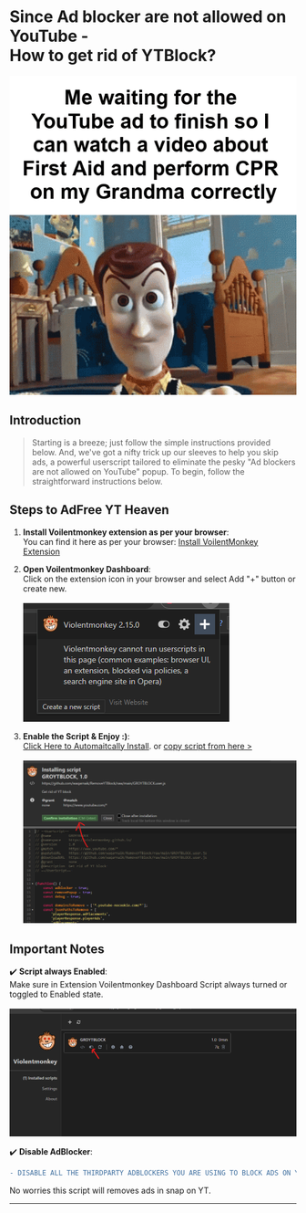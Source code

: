 # Since Ad blocker are not allowed on YouTube - <br>How to get rid of YTBlock?
![Frustrations while using YouTube](blobs/I-Can-Feel-Your-Frustrations.gif)


## Introduction

>Starting is a breeze; just follow the simple instructions provided below. And, we've got a nifty trick up our sleeves to help you skip ads, a powerful userscript tailored to eliminate the pesky "Ad blockers are not allowed on YouTube" popup. To begin, follow the straightforward instructions below. 

## Steps to AdFree YT Heaven

1. **Install Voilentmonkey extension as per your browser**:<br>
   You can find it here as per your browser: [Install VoilentMonkey Extension](https://violentmonkey.github.io/)

2. **Open Voilentmonkey Dashboard**:<br>
   Click on the extension icon in your browser and select Add "+" button or create new.<br><br>
![](blobs/1.png)

4. **Enable the Script & Enjoy :)**:<br>
[Click Here to Automaitcally Install](https://github.com/waqarnaik/REMOVE-YT-BLOCK/raw/main/GROYTBLOCK.user.js).
or [copy script from here >](https://github.com/waqarnaik/REMOVE-YT-BLOCK/blob/339c5f1e83012d15cb56ddf6e50f4134be521c93/GROYTBLOCK.user.js)<br><br>
![](blobs/2.png)

## Important Notes

✔️ **Script always Enabled**:<br>
   Make sure in Extension Voilentmonkey Dashboard Script always turned or toggled to Enabled state.<br><br>
   ![](blobs/3.png)

✔️ **Disable AdBlocker**:<br>
```diff
- DISABLE ALL THE THIRDPARTY ADBLOCKERS YOU ARE USING TO BLOCK ADS ON YOUTUBE. 
```
No worries this script will removes ads in snap on YT.

--- --- --- --- --- --- --- --- --- --- --- --- --- --- --- ---

